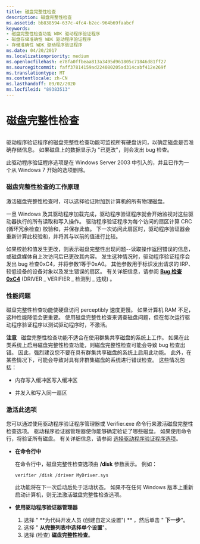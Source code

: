 ```yaml
---
title: 磁盘完整性检查
description: 磁盘完整性检查
ms.assetid: bb838594-637c-4fc4-b2ec-964b69faabcf
keywords:
- 磁盘完整性检查功能 WDK 驱动程序验证程序
- 磁盘存储准确性 WDK 驱动程序验证程序
- 存储准确性 WDK 驱动程序验证程序
ms.date: 04/20/2017
ms.localizationpriority: medium
ms.openlocfilehash: e78fa0ffbeaa813a3495d961805c71846d81ff27
ms.sourcegitcommit: faff37814159ad224080205ad314cabf412e269f
ms.translationtype: MT
ms.contentlocale: zh-CN
ms.lasthandoff: 09/02/2020
ms.locfileid: "89383513"
---
```

# <a name="disk-integrity-checking"></a>磁盘完整性检查


## <span id="ddk_disk_integrity_verification_tools"></span><span id="DDK_DISK_INTEGRITY_VERIFICATION_TOOLS"></span>


驱动程序验证程序的磁盘完整性检查功能可监视所有硬盘访问，以确定磁盘是否准确存储信息。 如果磁盘上的数据显示为 "已更改"，则会发出 bug 检查。

此驱动程序验证程序选项是在 Windows Server 2003 中引入的，并且已作为一个从 Windows 7 开始的选项删除。

### <a name="span-idhow_disk_integrity_checking_worksspanspan-idhow_disk_integrity_checking_worksspanhow-disk-integrity-checking-works"></a><span id="how_disk_integrity_checking_works"></span><span id="HOW_DISK_INTEGRITY_CHECKING_WORKS"></span>磁盘完整性检查的工作原理

激活磁盘完整性检查时，可以选择验证附加到计算机的所有物理磁盘。

一旦 Windows 及其驱动程序加载完成，驱动程序验证程序就会开始监视对这些驱动器执行的所有读取和写入操作。 驱动程序验证程序为每个访问的扇区计算 CRC (循环冗余检查) 校验和，并保存此值。 下一次访问此扇区时，驱动程序验证器会重新计算此校验和，并将其与以前的值进行比较。

如果校验和值发生更改，则表示磁盘完整性出现问题--读取操作返回错误的信息，或磁盘媒体自上次访问后已更改其内容。 发生这种情况时，驱动程序验证程序会发出 bug 检查0xC4，并将参数1等于0xA0。 其他参数用于标识发出请求的 IRP、较低设备的设备对象以及发生错误的扇区。 有关详细信息，请参阅 [**Bug 检查 0xC4**](../debugger/bug-check-0xc4--driver-verifier-detected-violation.md) (DRIVER \_ VERIFIER \_ 检测到 \_ 违规) 。

### <a name="span-idperformance_issuesspanspan-idperformance_issuesspanperformance-issues"></a><span id="performance_issues"></span><span id="PERFORMANCE_ISSUES"></span>性能问题

磁盘完整性检查功能使硬盘访问 perceptibly 速度更慢。 如果计算机 RAM 不足，这种性能降低会更重要。 使用磁盘完整性检查来调查磁盘问题，但在每次运行驱动程序验证程序以测试驱动程序时，不激活。

**注意**   磁盘完整性检查功能不适合在使用群集共享磁盘的系统上工作。 如果在此类系统上启用磁盘完整性检查功能，则磁盘完整性检查可能会导致 bug 检查出错。 因此，强烈建议您不要在具有群集共享磁盘的系统上启用此功能。
此外，在某些情况下，可能会导致对具有非群集磁盘的系统进行错误检查。 这些情况包括：

-   内存写入缓冲区写入缓冲区

-   并发入和写入同一扇区

 

### <a name="span-idactivating_this_optionspanspan-idactivating_this_optionspanactivating-this-option"></a><span id="activating_this_option"></span><span id="ACTIVATING_THIS_OPTION"></span>激活此选项

您可以通过使用驱动程序验证程序管理器或 Verifier.exe 命令行来激活磁盘完整性检查选项。 驱动程序验证器管理器使你能够确定验证了哪些磁盘。 如果使用命令行，将验证所有磁盘。 有关详细信息，请参阅 [选择驱动程序验证程序选项](selecting-driver-verifier-options.md)。

-   **在命令行中**

    在命令行中，磁盘完整性检查选项由 **/disk** 参数表示。 例如：

    ```
    verifier /disk /driver MyDriver.sys
    ```

    此功能将在下一次启动后处于活动状态。 如果不在任何 Windows 版本上重新启动计算机，则无法激活磁盘完整性检查选项。

-   **使用驱动程序验证器管理器**
    1.  选择 " **为代码开发人员 (创建自定义设置") ** ，然后单击 " **下一步**"。
    2.  选择 " **从完整列表中选择单个设置**"。
    3.  选择 (检查) **磁盘完整性检查**。

 


